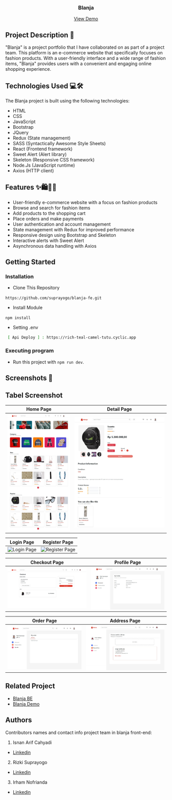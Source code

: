 <h3 align="center">Blanja</h3>
<p align="center">
  <a href="https://blanja-web.vercel.app">View Demo</a>
</p>

## Project Description 🚀

"Blanja" is a project portfolio that I have collaborated on as part of a project team. This platform is an e-commerce website that specifically focuses on fashion products. With a user-friendly interface and a wide range of fashion items, "Blanja" provides users with a convenient and engaging online shopping experience.

## Technologies Used 💻🛠️

The Blanja project is built using the following technologies:

- HTML
- CSS
- JavaScript
- Bootstrap
- JQuery
- Redux (State management)
- SASS (Syntactically Awesome Style Sheets)
- React (Frontend framework)
- Sweet Alert (Alert library)
- Skeleton (Responsive CSS framework)
- Node.Js (JavaScript runtime)
- Axios (HTTP client)


## Features ✨🛍️👕👖

- User-friendly e-commerce website with a focus on fashion products
- Browse and search for fashion items
- Add products to the shopping cart
- Place orders and make payments
- User authentication and account management
- State management with Redux for improved performance
- Responsive design using Bootstrap and Skeleton
- Interactive alerts with Sweet Alert
- Asynchronous data handling with Axios

 
<!-- GETTING STARTED -->
## Getting Started

### Installation
- Clone This Repository

`https://github.com/suprayogo/blanja-fe.git`

- Install Module

`npm install`

- Setting .env

```bash
 [ Api Deploy ] : https://rich-teal-camel-tutu.cyclic.app
```

### Executing program

- Run this project with `npm run dev`.


## Screenshots 📸

## Tabel Screenshot

| Home Page      | Detail Page    |
|--------------- |---------------|
| ![Home Page](./screenshot/Home.jpeg) | ![Detail Page](./screenshot/Detail.jpeg) |

| Login Page     | Register Page  |
|--------------- |---------------|
| ![Login Page](./screenshot/Login.png) | ![Register Page](./screenshot/Register.png) |

| Checkout Page  | Profile Page   |
|--------------- |---------------|
| ![Checkout Page](./screenshot/Checkout.png) | ![Profile Page](./screenshot/Profile.jpeg) |

| Order Page     | Address Page   |
|--------------- |---------------|
| ![Order Page](./screenshot/Order.jpeg) | ![Address Page](./screenshot/Address.jpeg) |



## Related Project

- [Blanja BE ](https://github.com/suprayogo/blanja-be)
- [Blanja Demo](https://blanja-web.vercel.app)

## Authors

Contributors names and contact info project team in blanja front-end:

1. Isnan Arif Cahyadi

- [Linkedin](https://www.linkedin.com/in/isnanarifcahyadi/)

2. Rizki Suprayogo

- [Linkedin](https://www.linkedin.com/in/rizki-suprayogo/)

3. Irham Nofrianda

- [Linkedin](https://www.linkedin.com/in/irhamnfrnda/)
